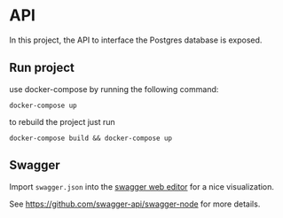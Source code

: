 # API
In this project, the API to interface the Postgres database is exposed.

## Run project

use docker-compose by running the following command:
```
docker-compose up
```

to rebuild the project just run
```
docker-compose build && docker-compose up
```
   
## Swagger
Import `swagger.json` into the [swagger web editor](http://editor.swagger.io/#!/) for a nice visualization.   

See https://github.com/swagger-api/swagger-node for more details.

